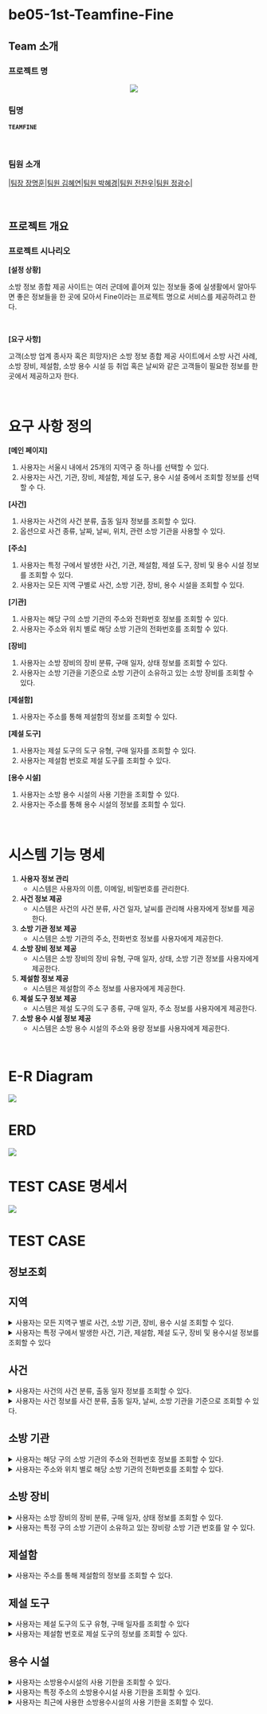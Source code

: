 # be05-1st-Teamfine-Fine

## Team 소개
### 프로젝트 명

<div align="center">
  <img src= "https://github.com/KimHyeyeonn/be05-1st-Teamfine-Fine/blob/main/img/header.png"/>
</div>

### 팀명
**`TEAMFINE`**

</br>

### 팀원 소개

|[팀장 장명훈](https://github.com/indoor98)|[팀원 김혜연](https://github.com/KimHyeyeonn)|[팀원 박혜경](https://github.com/BakHyegyeong)|[팀원 전찬우](https://github.com/chanwoo1999)|[팀원 정광수](https://github.com/Jrhkdtn)|


</br>

## 프로젝트 개요

### 프로젝트 시나리오

**[설정 상황]**

소방 정보 종합 제공 사이트는 여러 군데에 흩어져 있는 정보들 중에 실생활에서 알아두면 좋은 정보들을 한 곳에 모아서 Fine이라는 프로젝트 명으로 서비스를 제공하려고 한다. 

</br>

**[요구 사항]**

고객(소방 업계 종사자 혹은 희망자)은 소방 정보 종합 제공 사이트에서 소방 사건 사례, 소방 장비, 제설함, 소방 용수 시설 등 취업 혹은 날씨와 같은 고객들이 필요한 정보를 한 곳에서 제공하고자 한다.

</br>

# 요구 사항 정의

**[메인 페이지]**

1. 사용자는 서울시 내에서 25개의 지역구 중 하나를 선택할 수 있다.
2. 사용자는 사건, 기관, 장비, 제설함, 제설 도구, 용수 시설 중에서 조회할 정보를 선택할 수 다.

**[사건]**

1. 사용자는 사건의 사건 분류, 출동 일자 정보를 조회할 수 있다.
2. 옵션으로 사건 종류, 날짜, 날씨, 위치, 관련 소방 기관을 사용할 수 있다.

**[주소]**

1. 사용자는 특정 구에서 발생한 사건, 기관, 제설함, 제설 도구, 장비 및 용수 시설 정보를 조회할 수 있다.
2. 사용자는 모든 지역 구별로 사건, 소방 기관, 장비, 용수 시설을 조회할 수 있다.

**[기관]**

1. 사용자는 해당 구의 소방 기관의 주소와 전화번호 정보를 조회할 수 있다.
2. 사용자는 주소와 위치 별로 해당 소방 기관의 전화번호를 조회할 수 있다.

**[장비]**

1. 사용자는 소방 장비의 장비 분류, 구매 일자, 상태 정보를 조회할 수 있다.
2. 사용자는 소방 기관을 기준으로 소방 기관이 소유하고 있는 소방 장비를 조회할 수 있다.

**[제설함]**

1. 사용자는 주소를 통해 제설함의 정보를 조회할 수 있다.

**[제설 도구]**

1. 사용자는 제설 도구의 도구 유형, 구매 일자를 조회할 수 있다.
2. 사용자는 제설함 번호로 제설 도구를 조회할 수 있다.

**[용수 시설]**

1. 사용자는 소방 용수 시설의 사용 기한을 조회할 수 있다.
2. 사용자는 주소를 통해 용수 시설의 정보를 조회할 수 있다.

</br>

# **시스템 기능 명세**

1. **사용자 정보 관리**
    - 시스템은 사용자의 이름, 이메일, 비밀번호를 관리한다.
2. **사건 정보 제공**
    - 시스템은 사건의 사건 분류, 사건 일자, 날씨를 관리해 사용자에게 정보를 제공한다.
3. **소방 기관 정보 제공**
    - 시스템은 소방 기관의 주소, 전화번호 정보를 사용자에게 제공한다.
4. **소방 장비 정보 제공**
    - 시스템은 소방 장비의 장비 유형, 구매 일자, 상태, 소방 기관 정보를 사용자에게 제공한다.
5. **제설함 정보 제공**
    - 시스템은 제설함의 주소 정보를 사용자에게 제공한다.
6. **제설 도구 정보 제공**
    - 시스템은 제설 도구의 도구 종류, 구매 일자, 주소 정보를 사용자에게 제공한다.
7. **소방 용수 시설 정보 제공**
    - 시스템은 소방 용수 시설의 주소와 용량 정보를 사용자에게 제공한다.

</br>

# E-R Diagram
<img src=https://github.com/beyond-sw-camp/be05-1st-Teamfine-Fine/blob/main/img/diagram/ERDiagram.png>
</br>

# ERD
<img src=https://github.com/beyond-sw-camp/be05-1st-Teamfine-Fine/blob/main/img/diagram/diagram_final.png>
</br>

# TEST CASE 명세서
<img src=https://github.com/beyond-sw-camp/be05-1st-Teamfine-Fine/blob/main/img/%ED%85%8C%EC%9D%B4%EC%8A%A4%20%EC%BC%80%EC%9D%B4%EC%8A%A4%20%EB%AA%85%EC%84%B8%EC%84%9C%20(1).png>

# TEST CASE
## 정보조회
## 지역
<details>
<summary>사용자는 모든 지역구 별로 사건, 소방 기관, 장비, 용수 시설 조회할 수 있다. </summary>
<div markdown="1">
    
    ```sql
    -- 성북구에서 발생한 사건, 기관, 제설함, 제설도구, 장비 및 용수시설 정보 조회
    SELECT
        e.id AS 'Event ID',
        e.event_case AS 'Event Case',
        a.district AS 'District',
        fa.id AS 'Fire Agency ID',
        fa.phone_number AS 'Phone Number',
        srb.id AS 'Snow Removal Box ID',
        srt.id AS 'Snow Removal Tool ID',
        srt.TYPE AS 'Tool Type',
        fe.id AS 'Equipment ID',
        fe.type AS 'Equipment Type',
        fw.id AS 'Firefighting Water ID',
        fw.last_inspection AS 'Last Inspection Date'
    FROM
        EVENT e
    INNER JOIN address a ON e.address_id = a.id
    LEFT JOIN fire_agency fa ON a.id = fa.address_id
    LEFT JOIN snow_removal_box srb ON a.id = srb.address_id
    LEFT JOIN snow_removal_tool srt ON srb.id = srt.snow_removal_box_id
    LEFT JOIN firefighting_equipment fe ON fa.id = fe.fire_agency_id
    LEFT JOIN firefighting_water fw ON a.id = fw.address_id
    WHERE
        a.district = '성북구'
    ```
    
<img src=https://github.com/beyond-sw-camp/be05-1st-Teamfine-Fine/blob/main/img/testcase/TESTCASE_IMG/%EC%A7%80%EC%97%AD1.png>
</div>
</details>

<details>
<summary> 사용자는 특정 구에서 발생한 사건, 기관, 제설함, 제설 도구, 장비 및 용수시설 정보를 조회할 수 있다 </summary>
<div markdown="2">
    
    ```sql
    SELECT
        a.district AS 'District',
        e.event_case AS 'Event Case',
        fa.phone_number AS 'Fire Agency Phone Number',
        fe.type AS 'Equipment Type',
        fw.last_inspection AS 'Last Inspection Date'
    FROM
        address a
    LEFT JOIN EVENT e ON a.id = e.address_id
    LEFT JOIN fire_agency fa ON a.id = fa.address_id
    LEFT JOIN firefighting_equipment fe ON fa.id = fe.fire_agency_id
    LEFT JOIN firefighting_water fw ON a.id = fw.address_id
    ORDER BY
        a.district; -- 지역구별로 정렬
    ```
    
<img src=https://github.com/beyond-sw-camp/be05-1st-Teamfine-Fine/blob/main/img/testcase/TESTCASE_IMG/%EC%A7%80%EC%97%AD%202.png>
    
</div>
</details>

## 사건
<details>
<summary> 사용자는 사건의 사건 분류, 출동 일자 정보를 조회할 수 있다.</summary>

<div markdown="3">    
    ```sql
    SELECT event_case, dispatch_date
    FROM EVENT;
    ```
    
<img src=https://github.com/beyond-sw-camp/be05-1st-Teamfine-Fine/blob/main/img/testcase/TESTCASE_IMG/%EC%82%AC%EA%B1%B4%201.png>

</div>
</details>


<details> 
<summary> 사용자는 사건 정보를 사건 분류, 출동 일자, 날씨, 소방 기관을 기준으로 조회할 수 있다. </summary>
<div markdown="4">
    ```sql
    SELECT
        e.event_case AS 'Event Case',
        e.dispatch_date AS 'Dispatch Date',
        w.date AS 'Weather Date',
        w.temperature AS 'Temperature',
        w.humidity AS 'Humidity',
        w.wind_volume AS 'Wind Volume',
        w.wind_direction AS 'Wind Direction',
        fa.phone_number AS 'Fire Agency Phone Number'
    FROM
        EVENT e
    INNER JOIN weather w ON e.weather_id = w.id
    INNER JOIN address a ON e.address_id = a.id
    LEFT JOIN fire_agency fa ON a.id = fa.address_id;
    ```
    
<img src=https://github.com/beyond-sw-camp/be05-1st-Teamfine-Fine/blob/main/img/testcase/TESTCASE_IMG/%EC%82%AC%EA%B1%B4%202.png>
</div>
</details>

## 소방 기관
<details>
<summary>사용자는 해당 구의 소방 기관의 주소와 전화번호 정보를 조회할 수 있다.</summary>
<div markdown="5">
    ```sql
    SELECT fa.phone_number AS 'Fire Station Phone Number'
    FROM fire_agency fa
    JOIN address a ON fa.address_id = a.id
    WHERE a.district = '동작구';
    ```
    
<img src=https://github.com/beyond-sw-camp/be05-1st-Teamfine-Fine/blob/main/img/testcase/TESTCASE_IMG/%EC%86%8C%EB%B0%A9%20%EA%B8%B0%EA%B4%80%201.png>
</div>
</details>  

<details>
<summary>사용자는 주소와 위치 별로 해당 소방 기관의 전화번호를 조회할 수 있다.</summary>
<div markdown="6">
    ```sql
    SELECT
        a.district AS 'District',
        a.street_name AS 'Street Name',
        a.detail AS 'Detail',
        a.zip_code AS 'Zip Code',
        fa.phone_number AS 'Phone Number'
    FROM
        address a
    LEFT JOIN
        fire_agency fa ON a.id = fa.address_id;
    ```
    
<img src=https://github.com/beyond-sw-camp/be05-1st-Teamfine-Fine/blob/main/img/testcase/TESTCASE_IMG/%EC%86%8C%EB%B0%A9%20%EA%B8%B0%EA%B4%80%202.png>
</div>
</details>   

## 소방 장비
<details>
<summary>사용자는 소방 장비의 장비 분류, 구매 일자, 상태 정보를 조회할 수 있다.</summary>
<div markdown="7">
    
    ```sql
    SELECT type, purchase_date, status
    FROM firefighting_equipment ;
    ```
    
<img src=https://github.com/beyond-sw-camp/be05-1st-Teamfine-Fine/blob/main/img/testcase/TESTCASE_IMG/%EC%86%8C%EB%B0%A9%20%EC%9E%A5%EB%B9%84%201.png>
</div>
</details>

<details>
<summary>사용자는 특정 구의 소방 기관이 소유하고 있는 장비랑 소방 기관 번호를 알 수 있다.</summary>
<div markdown="8">
    
    ```sql
    SELECT fe.type, fe.purchase_date, fe.status, fa.phone_number
    FROM firefighting_equipment fe
    JOIN fire_agency fa ON fe.fire_agency_id = fa.id
    JOIN address a ON fa.address_id = a.id
    WHERE a.district = '관악구';
    ```
    
<img src=https://github.com/beyond-sw-camp/be05-1st-Teamfine-Fine/blob/main/img/testcase/TESTCASE_IMG/%EC%86%8C%EB%B0%A9%20%EC%9E%A5%EB%B9%84%202.png>
</div>
</details>


## 제설함
<details>
<summary>사용자는 주소를 통해 제설함의 정보를 조회할 수 있다.</summary>
    
    ```sql
    SELECT sr.address_id, a.district, a.street_name, a.detail, sr.id AS snow_removal_box_id
    FROM snow_removal_box sr
    JOIN address a ON sr.address_id = a.id;
    ```
    
<img src=https://github.com/beyond-sw-camp/be05-1st-Teamfine-Fine/blob/main/img/testcase/TESTCASE_IMG/%EC%A0%9C%EC%84%A4%ED%95%A8.png>
</div>
</details>

## 제설 도구

<details>
<summary> 사용자는 제설 도구의 도구 유형, 구매 일자를 조회할 수 있다</summary>
<div markdown="9">
    
    ```sql
    SELECT TYPE, purchase_date
    FROM snow_removal_tool;
    ```
    
<img src=https://github.com/beyond-sw-camp/be05-1st-Teamfine-Fine/blob/main/img/testcase/TESTCASE_IMG/%EC%A0%9C%EC%84%A4%EB%8F%84%EA%B5%AC1.png>
</div>
</details>

<details>
<summary> 사용자는 제설함 번호로 제설 도구의 정보를 조회할 수 있다.</summary>
<div markdown="10">
    
    ```sql
    SELECT srt.*
    FROM snow_removal_box srb
    JOIN snow_removal_tool srt ON srb.id = srt.snow_removal_box_id
    WHERE srb.id = '3';
    ```
    
<img src=https://github.com/beyond-sw-camp/be05-1st-Teamfine-Fine/blob/main/img/testcase/TESTCASE_IMG/%EC%A0%9C%EC%84%A4%20%EB%8F%84%EA%B5%AC2.png>
</div>
</details>


## 용수 시설

<details>
<summary> 사용자는 소방용수시설의 사용 기한을 조회할 수 있다.</summary>
<div markdown="11">
    
    ```sql
    SELECT last_inspection
    FROM firefighting_water;
    ```
    
<img src=https://github.com/beyond-sw-camp/be05-1st-Teamfine-Fine/blob/main/img/testcase/TESTCASE_IMG/%EC%9A%A9%EC%88%98%20%EC%8B%9C%EC%84%A4%201.png>
</div>
</details>

<details>
<summary> 사용자는 특정 주소의 소방용수시설 사용 기한을 조회할 수 있다.</summary>
<div markdown="12">
    
    ```sql
    SELECT fw.address_id, a.district, a.street_name, a.detail, fw.last_inspection
    FROM firefighting_water fw
    JOIN address a ON fw.address_id = a.id
    WHERE a.district = '강남구' AND a.street_name = '테헤란로'
    ORDER BY fw.last_inspection DESC;
    ```
    
<img src=https://github.com/beyond-sw-camp/be05-1st-Teamfine-Fine/blob/main/img/testcase/TESTCASE_IMG/%EC%9A%A9%EC%88%98%20%EC%8B%9C%EC%84%A4%202.png> 
</div>
</details>

<details>
<summary> 사용자는 최근에 사용한 소방용수시설의 사용 기한을 조회할 수 있다.</summary>
<div markdown="13">
    
    ```sql
    SELECT fw.address_id, a.district, a.street_name, a.detail, fw.last_inspection
    FROM firefighting_water fw
    JOIN address a ON fw.address_id = a.id
    ORDER BY fw.last_inspection DESC
    LIMIT 1;
    ```
    
<img src=https://github.com/beyond-sw-camp/be05-1st-Teamfine-Fine/blob/main/img/testcase/TESTCASE_IMG/%EC%9A%A9%EC%88%98%203.png>
</div>
</details>
